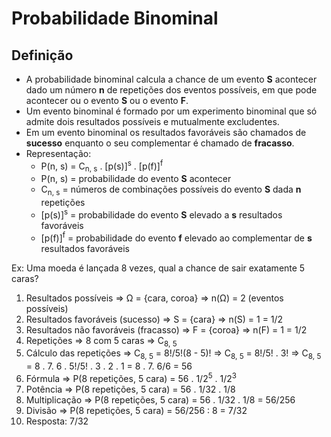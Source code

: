 # Probabilidade Binominal

## Definição
- A probabilidade binominal calcula a chance de um evento **S** acontecer dado um número **n** de repetições dos eventos possíveis, em que pode acontecer ou o evento **S** ou o evento **F**.
- Um evento binominal é formado por um experimento binominal que só admite dois resultados possíveis e mutualmente excludentes.
- Em um evento binominal os resultados favoráveis são chamados de **sucesso** enquanto o seu complementar é chamado de **fracasso**.
- Representação:
  - P(n, s) = C<sub>n, s</sub> . [p(s)]<sup>s</sup> . [p(f)]<sup>f</sup>
  - P(n, s) = probabilidade do evento **S** acontecer
  - C<sub>n, s</sub> = números de combinações possíveis do evento **S** dada **n** repetições
  - [p(s)]<sup>s</sup> = probabilidade do evento **S** elevado a **s** resultados favoráveis
  - [p(f)]<sup>f</sup> = probabilidade do evento **f** elevado ao complementar de **s** resultados favoráveis

Ex: Uma moeda é lançada 8 vezes, qual a chance de sair exatamente 5 caras?

1. Resultados possíveis => Ω = {cara, coroa} => n(Ω) = 2 (eventos possíveis)
2. Resultados favoráveis (sucesso) => S = {cara} => n(S) = 1 = 1/2
3. Resultados não favoráveis (fracasso) => F = {coroa} => n(F) = 1 = 1/2
4. Repetições => 8 com 5 caras => C<sub>8, 5</sub>
5. Cálculo das repetições => C<sub>8, 5</sub> = 8!/5!(8 - 5)! => C<sub>8, 5</sub> = 8!/5! . 3! => C<sub>8, 5</sub> = 8 . 7. 6 . 5!/5! . 3 . 2 . 1 = 8 . 7. 6/6 = 56
6. Fórmula => P(8 repetições, 5 cara) = 56 . 1/2<sup>5</sup> . 1/2<sup>3</sup>
7. Potência => P(8 repetições, 5 cara) = 56 . 1/32 . 1/8
8. Multiplicação => P(8 repetições, 5 cara) = 56 . 1/32 . 1/8 = 56/256
9. Divisão => P(8 repetições, 5 cara) = 56/256 : 8 = 7/32
10. Resposta: 7/32
